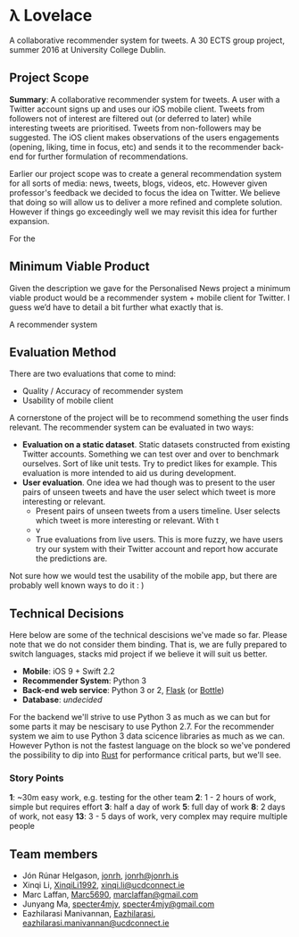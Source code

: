 # λ Lovelace

A collaborative recommender system for tweets. A 30 ECTS group project, summer 2016 at University College Dublin.



## Project Scope

**Summary**: A collaborative recommender system for tweets. A user with a Twitter account signs up and uses our iOS mobile client. Tweets from followers not of interest are filtered out (or deferred to later) while interesting tweets are prioritised. Tweets from non-followers may be suggested. The iOS client makes observations of the users engagements (opening, liking, time in focus, etc) and sends it to the recommender back-end for further formulation of recommendations.

Earlier our project scope was to create a general recommendation system for all sorts of media: news, tweets, blogs, videos, etc. However given professor's feedback we decided to focus the idea on Twitter. We believe that doing so will allow us to deliver a more refined and complete solution. However if things go exceedingly well we may revisit this idea for further expansion.

For the 





## Minimum Viable Product

Given the description we gave for the Personalised News project a minimum viable product would be a recommender system + mobile client for Twitter. I guess we’d have to detail a bit further what exactly that is.

A recommender system 



## Evaluation Method

There are two evaluations that come to mind:

- Quality / Accuracy of recommender system
- Usability of mobile client

A cornerstone of the project will be to recommend something the user finds relevant. The recommender system can be evaluated in two ways:

- **Evaluation on a static dataset**. Static datasets constructed from existing Twitter accounts. Something we can test over and over to benchmark ourselves. Sort of like unit tests. Try to predict likes for example. This evaluation is more intended to aid us during development.
- **User evaluation**.  One idea we had though was to present to the user pairs of unseen tweets and have the user select which tweet is more interesting or relevant.
  - Present pairs of unseen tweets from a users timeline. User selects which tweet is more interesting or relevant. With t
  - v
  - True evaluations from live users. This is more fuzzy, we have users try our system with their Twitter account and report how accurate the predictions are.

Not sure how we would test the usability of the mobile app, but there are probably well known ways to do it : )



## Technical Decisions

Here below are some of the technical descisions we've made so far. Please note that we do not consider them binding. That is, we are fully prepared to switch languages, stacks mid project if we believe it will suit us better.

- **Mobile**: iOS 9 + Swift 2.2
- **Recommender System**: Python 3
- **Back-end web service**: Python 3 or 2, [Flask](http://flask.pocoo.org/) (or [Bottle](http://bottlepy.org/docs/dev/index.html))
- **Database**: *undecided*

For the backend we'll strive to use Python 3 as much as we can but for some parts it may be nescisary to use Python 2.7. For the recommender system we aim to use Python 3 data scicence libraries as much as we can. However Python is not the fastest language on the block so we've pondered the possibility to dip into [Rust](https://www.rust-lang.org/) for performance critical parts, but we'll see.

### Story Points

**1**:    ~30m easy work, e.g. testing for the other team
**2**:    1 - 2 hours of work, simple but requires effort
**3**:    half a day of work
**5**:    full day of work
**8**:    2 days of work, not easy
**13**:  3 - 5 days of work, very complex may require multiple people



## Team members

- Jón Rúnar Helgason, [jonrh](https://github.com/jonrh), [jonrh@jonrh.is](jonrh@jonrh.is)
- Xinqi Li, [XinqiLi1992](https://github.com/XinqiLi1992), [xinqi.li@ucdconnect.ie](xinqi.li@ucdconnect.ie)
- Marc Laffan, [Marc5690](https://github.com/Marc5690), marclaffan@gmail.com
- Junyang Ma, [specter4mjy](https://github.com/specter4mjy), specter4mjy@gmail.com
- Eazhilarasi Manivannan, [Eazhilarasi](https://github.com/Eazhilarasi), [eazhilarasi.manivannan@ucdconnect.ie](eazhilarasi.manivannan@ucdconnect.ie)